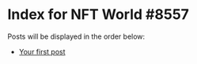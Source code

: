 # Index for NFT World #8557
Posts will be displayed in the order below:

- [Your first post](./001-first.md)

